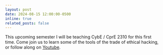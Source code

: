 ```yaml
---
layout: post
date: 2024-08-15 12:00:00-0500
inline: true
related_posts: false
---
```

This upcoming semester I will be teaching CybE / CprE 2310 for this first time. Come join us to learn some of the tools of the trade of ethical hacking, or follow along on [Youtube](https://www.youtube.com/playlist?list=PLR8BZPt5dSmuiazkzldNH2OVgAvJnAwEs).
